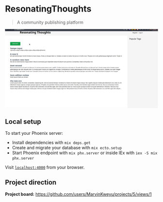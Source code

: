 # ResonatingThoughts

> A community publishing platform


![ResonatingThoughts](./preview/resonating_thoughts.gif)

## Local setup

To start your Phoenix server:

  * Install dependencies with `mix deps.get`
  * Create and migrate your database with `mix ecto.setup`
  * Start Phoenix endpoint with `mix phx.server` or inside IEx with `iex -S mix phx.server`

Visit [`localhost:4000`](http://localhost:4000) from your browser.

## Project direction

**Project board:** https://github.com/users/MarvinKweyu/projects/5/views/1
